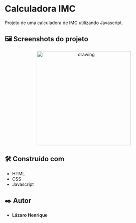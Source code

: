 
# Calculadora IMC

Projeto de uma calculadora de IMC utilizando Javascript.

## 🖼 Screenshots do projeto

<p align="center">
  <img align="center" src="https://user-images.githubusercontent.com/78514404/210094288-aae49c18-d5a6-46b4-b9a3-60c3e5b80e3b.PNG" alt="drawing" width="300"/>
</p>

## 🛠️ Construído com

* HTML
* CSS
* Javascript

## ✒️ Autor

* **Lázaro Henrique** 

